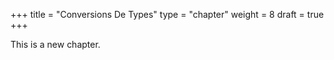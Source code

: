 +++
title = "Conversions De Types"
type = "chapter"
weight = 8
draft = true
+++

This is a new chapter.